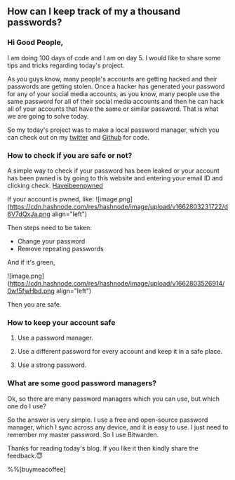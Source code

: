 ## How can I keep track of my a thousand passwords?

### Hi Good People,
I am doing 100 days of code and I am on day 5.
I would like to share some tips and tricks regarding today's project.

As you guys know, many people's accounts are getting hacked and their passwords are getting stolen.
Once a hacker has generated your password for any of your social media accounts, as you know, many people use the same password for all of their social media accounts and then he can hack all of your accounts that have the same or similar password. That is what we are going to solve today.

So my today's project was to make a local password manager, which you can check out on my [twitter](Link) and [Github](Link) for code.

### How to check if you are safe or not?

A simple way to check if your password has been leaked or your account has been pwned is by going to this website and entering your email ID and clicking check. [Haveibeenpwned](https://haveibeenpwned.com/)

If your account is pwned,
like: 
![image.png](https://cdn.hashnode.com/res/hashnode/image/upload/v1662803231722/d6V7dQxJa.png align="left")

Then steps need to be taken:

- Change your password 
- Remove repeating passwords

And if it's green, 

![image.png](https://cdn.hashnode.com/res/hashnode/image/upload/v1662803526914/0wf5fwHbd.png align="left")

Then you are safe.


### How to keep your account safe

1.  Use a password manager.

1.  Use a different password for every account and keep it in a safe place. 

1. Use a strong password.

### What are some good password managers?

Ok, so there are many password managers which you can use, but which one do I use? 

So the answer is very simple. I use a free and open-source password manager, which I sync across any device, and it is easy to use. 
I just need to remember my master password.
So I use Bitwarden.

Thanks for reading today's blog. 
If you like it then kindly share the feedback.😇

%%[buymeacoffee]





